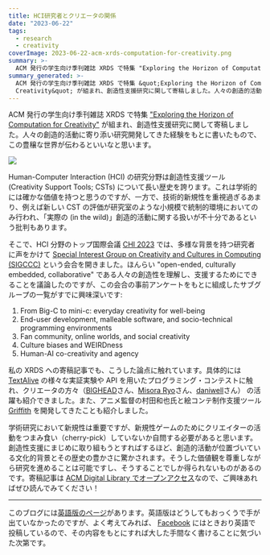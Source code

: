 ```yaml
---
title: HCI研究者とクリエータの関係
date: "2023-06-22"
tags:
  - research
  - creativity
coverImage: 2023-06-22-acm-xrds-computation-for-creativity.png
summary: >-
  ACM 発行の学生向け季刊雑誌 XRDS で特集 "Exploring the Horizon of Computation for Creativity" が組まれ、創造性支援研究に関して寄稿しました。人々の創造的活動に寄り添い研究開発してきた経験をもとに書いたもので、この豊穣な世界が伝わるといいなと思います。
summary_generated: >-
  ACM 発行の学生向け季刊雑誌 XRDS で特集 &quot;Exploring the Horizon of Computation for
  Creativity&quot; が組まれ、創造性支援研究に関して寄稿しました。人々の創造的活動に寄り添い研究開発してきた経験をも...
---
```


ACM 発行の学生向け季刊雑誌 XRDS で特集 ["Exploring the Horizon of Computation for Creativity"](https://doi.org/10.1145/3596921) が組まれ、創造性支援研究に関して寄稿しました。人々の創造的活動に寄り添い研究開発してきた経験をもとに書いたもので、この豊穣な世界が伝わるといいなと思います。

[![](/images/2023-06-22-acm-xrds-computation-for-creativity.png)](https://doi.org/10.1145/3596927)

Human-Computer Interaction (HCI) の研究分野は創造性支援ツール (Creativity Support Tools; CSTs) について長い歴史を誇ります。これは学術的には確かな価値を持つと思うのですが、一方で、技術的新規性を重視過ぎるあまり、例えば新しい CST の評価が研究室のような小規模で統制的環境においてのみ行われ、「実際の (in the wild)」創造的活動に関する扱いが不十分であるという批判もあります。

そこで、HCI 分野のトップ国際会議 [CHI 2023](https://chi2023.acm.org) では、多様な背景を持つ研究者に声をかけて [Special Interest Group on Creativity and Cultures in Computing (SIGCCC)](https://chci.pages.dev/chi2023) という会合を開きました。ほんらい "open-ended, culturally embedded, collaborative" である人々の創造性を理解し、支援するためにできることを議論したのですが、この会合の事前アンケートをもとに組成したサブグループの一覧がすでに興味深いです:

1. From Big-C to mini-c: everyday creativity for well-being
2. End-user development, malleable software, and socio-technical programming environments
3. Fan community, online worlds, and social creativity
4. Culture biases and WEIRDness
5. Human-AI co-creativity and agency

私の XRDS への寄稿記事でも、こうした論点に触れています。具体的には [TextAlive](https://junkato.jp/ja/textalive) の様々な実証実験や API を用いたプログラミング・コンテストに触れ、クリエータの方々（[BIGHEAD](https://www.bighead01.com)さん、[Misora Ryo](https://misora.main.jp)さん、[daniwell](https://aidn.jp)さん） の活躍も紹介できました。また、アニメ監督の村田和也氏と絵コンテ制作支援ツール [Griffith](https://research.archinc.jp/griffith) を開発してきたことも紹介しました。

学術研究において新規性は重要ですが、新規性ゲームのためにクリエイターの活動をつまみ食い（cherry-pick）していないか自問する必要があると思います。創造性支援にまじめに取り組もうとすればするほど、創造的活動が位置づいている文化的背景とその歴史の豊かさに驚かされます。そうした価値観を尊重しながら研究を進めることは可能ですし、そうすることでしか得られないものがあるのです。寄稿記事は [ACM Digital Library でオープンアクセス](https://doi.org/10.1145/3596927)なので、ご興味あればぜひ読んでみてください！

---

このブログには[英語版のページ](/posts/2023-06-22-acm-xrds-computation-for-creativity/)があります。英語版はどうしてもおっくうで手が出ていなかったのですが、よく考えてみれば、 [Facebook](https://www.facebook.com/jun.kato) にはときおり英語で投稿しているので、その内容をもとにすれば大した手間なく書けることに気づいた次第です。
